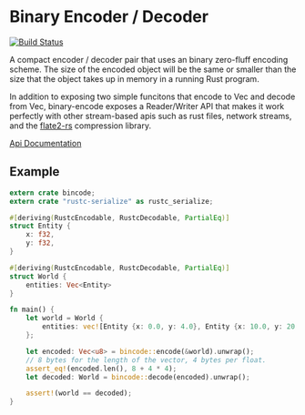 # Binary Encoder / Decoder

[![Build Status](https://travis-ci.org/TyOverby/bincode.svg)](https://travis-ci.org/TyOverby/bincode)

A compact encoder / decoder pair that uses an binary zero-fluff encoding scheme.
The size of the encoded object will be the same or smaller than the size that
the object takes up in memory in a running Rust program.

In addition to exposing two simple funcitons that encode to Vec<u8> and decode
from Vec<u8>, binary-encode exposes a Reader/Writer API that makes it work
perfectly with other stream-based apis such as rust files, network streams,
and the [flate2-rs](https://github.com/alexcrichton/flate2-rs) compression
library.

[Api Documentation](http://tyoverby.github.io/bincode/bincode/)

## Example

```rust
extern crate bincode;
extern crate "rustc-serialize" as rustc_serialize;

#[deriving(RustcEncodable, RustcDecodable, PartialEq)]
struct Entity {
    x: f32,
    y: f32,
}

#[deriving(RustcEncodable, RustcDecodable, PartialEq)]
struct World {
    entities: Vec<Entity>
}

fn main() {
    let world = World {
        entities: vec![Entity {x: 0.0, y: 4.0}, Entity {x: 10.0, y: 20.5}]
    };

    let encoded: Vec<u8> = bincode::encode(&world).unwrap();
    // 8 bytes for the length of the vector, 4 bytes per float.
    assert_eq!(encoded.len(), 8 + 4 * 4);
    let decoded: World = bincode::decode(encoded).unwrap();

    assert!(world == decoded);
}

```
